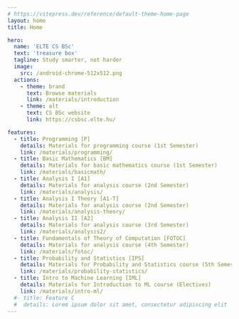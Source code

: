 ```yaml
---
# https://vitepress.dev/reference/default-theme-home-page
layout: home
title: Home

hero:
  name: 'ELTE CS BSc'
  text: 'treasure box'
  tagline: Study smarter, not harder
  image:
    src: /android-chrome-512x512.png
  actions:
    - theme: brand
      text: Browse materials
      link: /materials/introduction
    - theme: alt
      text: CS BSc website
      link: https://csbsc.elte.hu/

features:
  - title: Programming [P]
    details: Materials for programming course (1st Semester)
    link: /materials/programming/
  - title: Basic Mathematics [BM]
    details: Materials for basic mathematics course (1st Semester)
    link: /materials/basicmath/
  - title: Analysis I [A1]
    details: Materials for analysis course (2nd Semester)
    link: /materials/analysis/
  - title: Analysis I Theory [A1-T]
    details: Materials for analysis course (2nd Semester)
    link: /materials/analysis-theory/
  - title: Analysis II [A2]
    details: Materials for analysis course (3rd Semester)
    link: /materials/analysis2/
  - title: Fundamentals of Theory of Computation [FOTOC]
    details: Materials for analysis course (4th Semester)
    link: /materials/fotoc/
  - title: Probability and Statistics [IPS]
    details: Materials for Probability and Statistics course (5th Semester)
    link: /materials/probability-statistics/
  - title: Intro to Machine Learning [IML]
    details: Materials for Introduction to ML course (Electives)
    link: /materials/intro-ml/
  #- title: Feature C
  #  details: Lorem ipsum dolor sit amet, consectetur adipiscing elit
---
```

